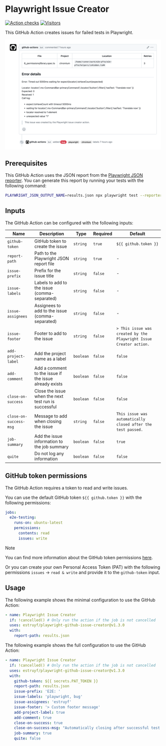 # Playwright Issue Creator

[![Action checks](https://github.com/estruyf/playwright-github-issue-creator/actions/workflows/checks.yml/badge.svg)](https://github.com/estruyf/playwright-github-issue-creator/actions/workflows/checks.yml) [![Visitors](https://api.visitorbadge.io/api/visitors?path=https%3A%2F%2Fgithub.com%2Festruyf%2Fplaywright-github-issue-creator&countColor=%23263759&style=plastic)](https://visitorbadge.io/status?path=https%3A%2F%2Fgithub.com%2Festruyf%2Fplaywright-github-issue-creator)

This GitHub Action creates issues for failed tests in Playwright.

![Playwright Issue Creator](./assets/example-issue.png)

## Prerequisites

This GitHub Action uses the JSON report from the [Playwright JSON reporter](https://playwright.dev/docs/test-reporters#json-reporter). You can generate this report by running your tests with the following command:

```bash
PLAYWRIGHT_JSON_OUTPUT_NAME=results.json npx playwright test --reporter=json
```

## Inputs

The GitHub Action can be configured with the following inputs:

| Name | Description | Type | Required | Default |
| --- | --- | --- | --- | --- |
| `github-token` | GitHub token to create the issue | `string` | `true` | `${{ github.token }}` |
| `report-path` | Path to the Playwright JSON report file | `string` | `true` | - |
| `issue-prefix` | Prefix for the issue title | `string` | `false` | - |
| `issue-labels` | Labels to add to the issue (comma-separated) | `string` | `false` | - |
| `issue-assignees` | Assignees to add to the issue (comma-separated) | `string` | `false` | - |
| `issue-footer` | Footer to add to the issue | `string` | `false` | `> This issue was created by the Playwright Issue Creator action.` |
| `add-project-label` | Add the project name as a label | `boolean` | `false` | `false` |
| `add-comment` | Add a comment to the issue if the issue already exists | `boolean` | `false` | `false` |
| `close-on-success` | Close the issue when the next test run is successful | `boolean` | `false` | `false` |
| `close-on-success-msg` | Message to add when closing the issue | `string` | `false` | `This issue was automatically closed after the test passed.` |
| `job-summary` | Add the issue information to the job summary | `boolean` | `false` | `true` |
| `quite` | Do not log any information | `boolean` | `false` | `false` |

## GitHub token permissions

The GitHub Action requires a token to read and write issues.

You can use the default GitHub token `${{ github.token }}` with the following permissions:

```yaml
jobs:
  e2e-testing:
    runs-on: ubuntu-latest
    permissions:
      contents: read
      issues: write
```

> [!NOTE]
> You can find more information about the GitHub token permissions [here](https://docs.github.com/en/actions/using-jobs/assigning-permissions-to-jobs#defining-access-for-the-github_token-scopes).

Or you can create your own Personal Access Token (PAT) with the following permissions `issues` -> `read & write` and provide it to the `github-token` input.

## Usage

The following example shows the minimal configuration to use the GitHub Action:

```yaml
- name: Playwright Issue Creator
  if: !cancelled() # Only run the action if the job is not cancelled
  uses: estruyf/playwright-github-issue-creator@v1.3.0
  with:
    report-path: results.json
```

The following example shows the full configuration to use the GitHub Action:

```yaml
- name: Playwright Issue Creator
  if: !cancelled() # Only run the action if the job is not cancelled
  uses: estruyf/playwright-github-issue-creator@v1.3.0
  with:
    github-token: ${{ secrets.PAT_TOKEN }}
    report-path: results.json
    issue-prefix: 'E2E: '
    issue-labels: 'playwright, bug'
    issue-assignees: 'estruyf'
    issue-footer: '> Custom footer message'
    add-project-label: true
    add-comment: true
    close-on-success: true
    close-on-success-msg: "Automatically closing after successful test run"
    job-summary: true
    quite: false
```

